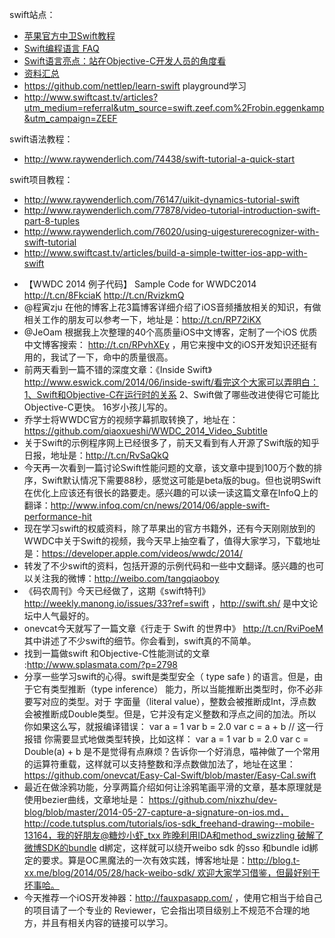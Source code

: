 swift站点：
   * [苹果官方中卫Swift教程](http://www.cocoachina.com/special/swift/)
   * [Swift编程语言 FAQ](www.cocoachina.com/swift/20140618/8872.html)
   * [Swift语言亮点：站在Objective-C开发人员的角度看](www.cocoachina.com/swift/20140609/8728.html)
   * [资料汇总](https://swift.zeef.com/robin.eggenkamp)
   * https://github.com/nettlep/learn-swift playground学习
   * http://www.swiftcast.tv/articles?utm_medium=referral&utm_source=swift.zeef.com%2Frobin.eggenkamp&utm_campaign=ZEEF

swift语法教程：
   * http://www.raywenderlich.com/74438/swift-tutorial-a-quick-start

swift项目教程：
   * http://www.raywenderlich.com/76147/uikit-dynamics-tutorial-swift
   * http://www.raywenderlich.com/77878/video-tutorial-introduction-swift-part-8-tuples
   * http://www.raywenderlich.com/76020/using-uigesturerecognizer-with-swift-tutorial
   * http://www.swiftcast.tv/articles/build-a-simple-twitter-ios-app-with-swift

- 【WWDC 2014 例子代码】 Sample Code for WWDC2014 http://t.cn/8FkciaK  http://t.cn/RvizkmQ
- @程寅zju 在他的博客上花3篇博客详细介绍了iOS音频播放相关的知识，有做相关工作的朋友可以参考一下，地址是：http://t.cn/RP72iKX
- @JeOam 根据我上次整理的40个高质量iOS中文博客，定制了一个iOS 优质中文博客搜索： http://t.cn/RPvhXEy ，用它来搜中文的iOS开发知识还挺有用的，我试了一下，命中的质量很高。
- 前两天看到一篇不错的深度文章：《Inside Swift》http://www.eswick.com/2014/06/inside-swift/看完这个大家可以弄明白：1、Swift和Objective-C在运行时的关系 2、Swift做了哪些改进使得它可能比Objective-C更快。 16岁小孩儿写的。
- 乔学士将WWDC官方的视频字幕抓取转换了，地址在：
https://github.com/qiaoxueshi/WWDC_2014_Video_Subtitle 
- 关于Swift的示例程序网上已经很多了，前天又看到有人开源了Swift版的知乎日报，地址是：http://t.cn/RvSaQkQ
- 今天再一次看到一篇讨论Swift性能问题的文章，该文章中提到100万个数的排序，Swift默认情况下需要88秒，感觉这可能是beta版的bug。但也说明Swift在优化上应该还有很长的路要走。感兴趣的可以读一读这篇文章在InfoQ上的翻译：http://www.infoq.com/cn/news/2014/06/apple-swift-performance-hit
- 现在学习swift的权威资料，除了苹果出的官方书籍外，还有今天刚刚放到的WWDC中关于Swift的视频，我今天早上抽空看了，值得大家学习，下载地址是：https://developer.apple.com/videos/wwdc/2014/
- 转发了不少swift的资料，包括开源的示例代码和一些中文翻译。感兴趣的也可以关注我的微博：http://weibo.com/tangqiaoboy
- 《码农周刊》今天已经做了，这期《swift特刊》http://weekly.manong.io/issues/33?ref=swift  ，http://swift.sh/ 是中文论坛中人气最好的。
- onevcat今天就写了一篇文章《行走于 Swift 的世界中》 http://t.cn/RviPoeM  其中讲述了不少swift的细节。你会看到，swift真的不简单。
- 找到一篇做swift 和Objective-C性能测试的文章 :http://www.splasmata.com/?p=2798
- 分享一些学习swift的心得。swift是类型安全（ type safe ) 的语言。但是，由于它有类型推断（type inference） 能力，所以当能推断出类型时，你不必非要写对应的类型。对于 字面量（literal value），整数会被推断成Int，浮点数会被推断成Double类型。但是，它并没有定义整数和浮点之间的加法。所以你如果这么写，就报编译错误：
var a = 1 
var b = 2.0 
var c = a + b // 这一行报错
你需要显式地做类型转换，比如这样：
var a = 1 
var b = 2.0 
var c = Double(a) + b
是不是觉得有点麻烦？告诉你一个好消息，喵神做了一个常用的运算符重载，这样就可以支持整数和浮点数做加法了，地址在这里：https://github.com/onevcat/Easy-Cal-Swift/blob/master/Easy-Cal.swift
- 最近在做涂鸦功能，分享两篇介绍如何让涂鸦笔画平滑的文章，基本原理就是使用bezier曲线，文章地址是：
https://github.com/nixzhu/dev-blog/blob/master/2014-05-27-capture-a-signature-on-ios.md，http://code.tutsplus.com/tutorials/ios-sdk_freehand-drawing--mobile-13164，我的好朋友@糖炒小虾_txx 昨晚利用IDA和method_swizzling 破解了微博SDK的bundle d綁定，这样就可以绕开weibo sdk 的sso 和bundle id綁定的要求。算是OC黑魔法的一次有效实践，博客地址是：http://blog.t-xx.me/blog/2014/05/28/hack-weibo-sdk/ 欢迎大家学习借鉴，但最好别干坏事哈。
- 今天推荐一个iOS开发神器：http://fauxpasapp.com/ ，使用它相当于给自己的项目请了一个专业的 Reviewer，它会指出项目级别上不规范不合理的地方，并且有相关内容的链接可以学习。